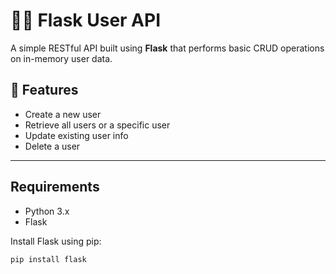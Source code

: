 # 🧑‍💻 Flask User API

A simple RESTful API built using **Flask** that performs basic CRUD operations on in-memory user data.


## 🚀 Features

-  Create a new user
-  Retrieve all users or a specific user
-  Update existing user info
-  Delete a user

---

## Requirements

- Python 3.x
- Flask

Install Flask using pip:
```bash
pip install flask
